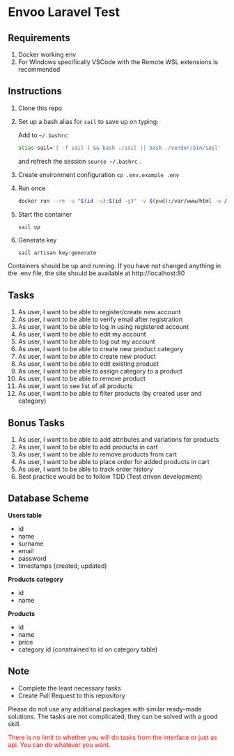# Envoo Laravel Test

## Requirements
1. Docker working env
2. For Windows specifically VSCode with the Remote WSL extensions is recommended

## Instructions
1. Clone this repo
2. Set up a bash alias for `sail` to save up on typing:

   Add to `~/.bashrc`:

    ```sh
    alias sail='[ -f sail ] && bash ./sail || bash ./vendor/bin/sail'
    ```

   and refresh the session `source ~/.bashrc` .
3. Create environment configuration `cp .env.example .env`
4. Run once
    ```sh
    docker run --rm -u "$(id -u):$(id -g)" -v $(pwd):/var/www/html -w /var/www/html laravelsail/php80-composer:latest composer install --ignore-platform-reqs
    ```
5. Start the container
    ```
    sail up
    ```
6. Generate key
    ```sh
    sail artisan key:generate
    ```

Containers should be up and running. If you have not changed anything in the .env file, the site should be available at http://localhost:80

## Tasks

1. As user, I want to be able to register/create new account
2. As user, I want to be able to verify email after registration
3. As user, I want to be able to log in using registered account
4. As user, I want to be able to edit my account
5. As user, I want to be able to log out my account
6. As user, I want to be able to create new product category
7. As user, I want to be able to create new product
8. As user, I want to be able to edit existing product
9. As user, I want to be able to assign category to a product
10. As user, I want to be able to remove product
11. As user, I want to see list of all products
12. As user, I want to be able to filter products (by created user and category)

## Bonus Tasks

1. As user, I want to be able to add attributes and variations for products
2. As user, I want to be able to add products in cart
3. As user, I want to be able to remove products from cart
4. As user, I want to be able to place order for added products in cart
5. As user, I want to be able to track order history
6. Best practice would be to follow TDD (Test driven development)

## Database Scheme

**Users table**
* id
* name
* surname
* email
* password
* timestamps (created, updated)

**Products category**
* id
* name

**Products**
* id
* name
* price
* category id (constrained to id on category table)

## Note
* Complete the least necessary tasks
* Create Pull Request to this repository

Please do not use any additional packages with similar ready-made solutions. The tasks are not complicated, they can be solved with a good skill.

<span style="color:red">There is no limit to whether you will do tasks from the interface or just as api. You can do whatever you want.</span>
